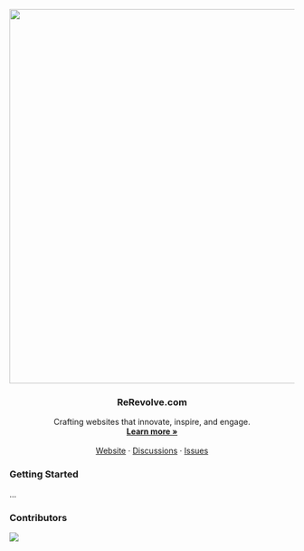 <!-- PROJECT LOGO -->
<p align="center">  
    <a href="https://github.com/rerevolve/rerevolve">     
        <img width="1890" height="661" alt="Rerevolve logo" src="https://github.com/user-attachments/assets/3159b556-af3d-4762-bb89-837c97970321" />  
    </a>  
    <h3 align="center">ReRevolve.com </h3>  
    <p align="center">    Crafting websites that innovate, inspire, and engage.    
    <br />    
    <a href="https://rerevolve.com"><strong>Learn more »</strong></a>    
    <br />    
    <br />    
    <a href="https://rerevolve.com">Website</a>    
    ·    
    <a href="https://github.com/rerevolve/rerevolve/discussions">Discussions</a>    
    ·    
    <a href="https://github.com/rerevolve/rerevolve/issues">Issues</a>      
    </p>
</p>

<!-- GETTIGN STARTED -->

### Getting Started

...

<!-- CONTRIBUTORS -->

### Contributors

<a href="https://github.com/rerevolve/rerevolve/graphs/contributors">  
    <img src="https://contrib.rocks/image?repo=rerevolve/rerevolve" />
</a>

